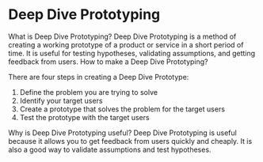 # Deep Dive Prototyping

What is Deep Dive Prototyping? Deep Dive Prototyping is a method of creating a working prototype of a product or service in a short period of time. It is useful for testing hypotheses, validating assumptions, and getting feedback from users. How to make a Deep Dive Prototyping?

There are four steps in creating a Deep Dive Prototype:

1. Define the problem you are trying to solve
2. Identify your target users
3. Create a prototype that solves the problem for the target users
4. Test the prototype with the target users

Why is Deep Dive Prototyping useful? Deep Dive Prototyping is useful because it allows you to get feedback from users quickly and cheaply. It is also a good way to validate assumptions and test hypotheses.
